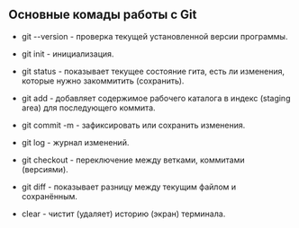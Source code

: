 ## Основные комады работы с Git

* git --version - проверка текущей установленной версии программы.

* git init - инициализация.

* git status - показывает текущее состояние гита, есть 
ли изменения, которые нужно закоммитить 
(сохранить).

* git add - добавляет содержимое рабочего каталога 
в индекс (staging area) для последующего коммита.

* git commit -m - зафиксировать или сохранить изменения.

* git log - журнал изменений.

* git checkout - переключение между ветками, коммитами (версиями).

* git diff - показывает разницу между текущим файлом 
и сохранённым.

* clear - чистит (удаляет) историю (экран) терминала.
